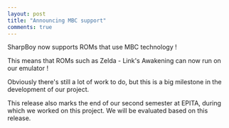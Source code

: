 ```yaml
---
layout: post
title: "Announcing MBC support"
comments: true
---
```


SharpBoy now supports ROMs that use MBC technology !

This means that ROMs such as Zelda - Link's Awakening can now run on our emulator !

Obviously there's still a lot of work to do, but this is a big milestone in the development
of our project.

This release also marks the end of our second semester at EPITA, during which
we worked on this project. We will be evaluated based on this release.
